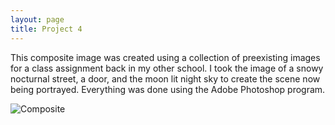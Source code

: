 ```yaml
---
layout: page
title: Project 4
---
```


This composite image was created using a collection of preexisting images for a class assignment back in my other school. I took the image of a snowy nocturnal street, a door, and the moon lit night sky to create the scene now being portrayed. Everything was done using the Adobe Photoshop program.

![Composite](https://farm8.staticflickr.com/7301/16364759512_4cd1752ce0_z.jpg)
